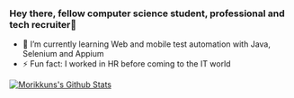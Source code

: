 ### Hey there, fellow computer science student, professional and tech recruiter👋

- 🌱 I’m currently learning Web and mobile test automation with Java, Selenium and Appium
- ⚡ Fun fact: I worked in HR before coming to the IT world

[![Morikkuns's Github Stats](https://github-readme-stats.vercel.app/api?username=morikkun)](https://github.com/anuraghazra/github-readme-stats)

<!--
**Morikkun/Morikkun** is a ✨ _special_ ✨ repository because its `README.md` (this file) appears on your GitHub profile.

- 🔭 I’m currently working on ...
- 🌱 I’m currently learning ...
- 👯 I’m looking to collaborate on ...
- 🤔 I’m looking for help with ...
- 💬 Ask me about ...
- 📫 How to reach me: ...
- 
- 
-->
                                                     

